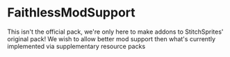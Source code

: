# FaithlessModSupport
This isn't the official pack, we're only here to make addons to StitchSprites' original pack! We wish to allow better mod support then what's currently implemented via supplementary resource packs
